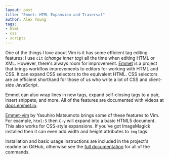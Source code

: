 ```yaml
---
layout: post
title: "Emmet: HTML Expansion and Traversal"
author: Alex Young
tags:
- html
- css
- scripts
---
```


One of the things I love about Vim is it has some efficient tag editing features: I use `cit` (_change inner tag_) all the time when editing HTML or XML.  However, there's always room for improvement.  [Emmet](http://emmet.io/) is a project that brings workflow improvements to editors for working with HTML and CSS.  It can expand CSS selectors to the equivalent HTML.  CSS selectors are an efficient shorthand for those of us who write a lot of CSS and client-side JavaScript.

Emmet can also wrap lines in new tags, expand self-closing tags to a pair, insert snippets, and more.  All of the features are documented with videos at [docs.emmet.io](http://docs.emmet.io/).

[Emmet-vim](https://github.com/mattn/emmet-vim) by Yasuhiro Matsumoto brings some of these features to Vim.  For example, `html:5` then `C-y` will expand into a basic HTML5 document.  This also works for CSS-style expansions.  If you've got ImageMagick installed then it can even add width and height attributes to `img` tags.

Installation and basic usage instructions are included in the project's readme on GitHub, otherwise see the [full documentation](https://github.com/mattn/emmet-vim/blob/master/doc/emmet.txt) for all of the commands.
